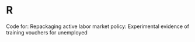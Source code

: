 # R
 Code for: Repackaging active labor market policy: Experimental evidence of training vouchers for unemployed

